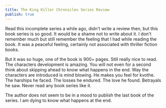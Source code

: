 ```yaml
---
title: The King Killer Chronicles Series Review
publish: true
---
```


Read this incomplete series a while ago, didn't write a review then, but this book series is so good. It would be a shame not to write about it. I don't remember much but still remember the feeling that I had while reading the book. It was a peaceful feeling, certainly not associated with thriller fiction books. 

But it was so huge, one of the book is 900+ pages. Still really nice to read. The characters development is amazing. You will not even for a second think about skipping ahead to know what happens in the end. Way the characters are introduced is mind blowing. He makes you feel for kvothe. The harships he faced. The losses he endured. The love he found. Betrayals he saw. Never read any book series like it.

The author does not seem to be in a mood to publish the last book of the series. I am dying to know what happens at the end.
